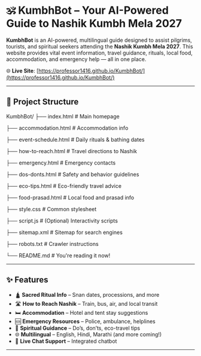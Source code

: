 # 🕉️ KumbhBot – Your AI-Powered Guide to Nashik Kumbh Mela 2027

**KumbhBot** is an AI-powered, multilingual guide designed to assist pilgrims, tourists, and spiritual seekers attending the **Nashik Kumbh Mela 2027**. This website provides vital event information, travel guidance, rituals, local food, accommodation, and emergency help — all in one place.

🌐 **Live Site**: [https://professor1416.github.io/KumbhBot/](https://professor1416.github.io/KumbhBot/)

---

## 📁 Project Structure

KumbhBot/
├── index.html # Main homepage

├── accommodation.html # Accommodation info

├── event-schedule.html # Daily rituals & bathing dates

├── how-to-reach.html # Travel directions to Nashik

├── emergency.html # Emergency contacts

├── dos-donts.html # Safety and behavior guidelines

├── eco-tips.html # Eco-friendly travel advice

├── food-prasad.html # Local food and prasad info

├── style.css # Common stylesheet

├── script.js # (Optional) Interactivity scripts

├── sitemap.xml # Sitemap for search engines

├── robots.txt # Crawler instructions

└── README.md # You're reading it now!


---

## ✨ Features

- 🛕 **Sacred Ritual Info** – Snan dates, processions, and more
- 🛣️ **How to Reach Nashik** – Train, bus, air, and local transit
- 🛏️ **Accommodation** – Hotel and tent stay suggestions
- 🆘 **Emergency Resources** – Police, ambulance, helplines
- 🧘 **Spiritual Guidance** – Do’s, don’ts, eco-travel tips
- 🌐 **Multilingual** – English, Hindi, Marathi (and more coming!)
- 🤖 **Live Chat Support** – Integrated chatbot

---
